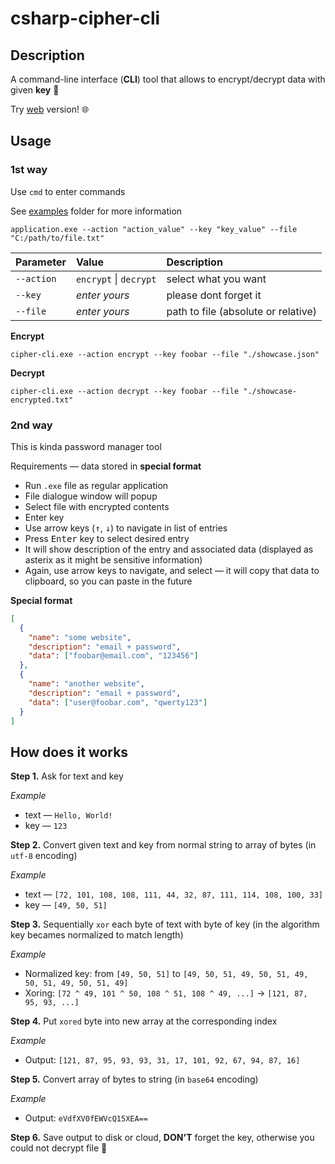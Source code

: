 # csharp-cipher-cli
 
## Description
A command-line interface (**CLI**) tool that allows to encrypt/decrypt data with given **key** 🔐

Try [web](https://kukumberman.github.io/vanilla-cipher/) version! 🌐

## Usage

### 1st way

Use `cmd` to enter commands

See [examples](examples) folder for more information

```
application.exe --action "action_value" --key "key_value" --file "C:/path/to/file.txt"
```

| Parameter | Value | Description |
| :--- | :--- | :--- |
| `--action` | `encrypt` \| `decrypt` | select what  you want |
| `--key` | _enter yours_  | please dont forget it |
| `--file` | _enter yours_  | path to file (absolute or relative) |

**Encrypt**
```
cipher-cli.exe --action encrypt --key foobar --file "./showcase.json"
```

**Decrypt**
```
cipher-cli.exe --action decrypt --key foobar --file "./showcase-encrypted.txt"
```

### 2nd way

This is kinda password manager tool

Requirements — data stored in **special format**

- Run `.exe` file as regular application
- File dialogue window will popup
- Select file with encrypted contents
- Enter key
- Use arrow keys (<kbd>&#8593;</kbd>, <kbd>&#8595;</kbd>) to navigate in list of entries
- Press <kbd>Enter</kbd> key to select desired entry
- It will show description of the entry and associated data (displayed as asterix as it might be sensitive information)
- Again, use arrow keys to navigate, and select — it will copy that data to clipboard, so you can paste in the future

**Special format**

```json
[
  {
    "name": "some website",
    "description": "email + password",
    "data": ["foobar@email.com", "123456"]
  },
  {
    "name": "another website",
    "description": "email + password",
    "data": ["user@foobar.com", "qwerty123"]
  }
]
```

## How does it works
**Step 1.** 
Ask for text and key

_Example_
- text — `Hello, World!`
- key — `123`

**Step 2.**
Convert given text and key from normal string to array of bytes (in `utf-8` encoding)

_Example_
- text — `[72, 101, 108, 108, 111, 44, 32, 87, 111, 114, 108, 100, 33]`
- key — `[49, 50, 51]`

**Step 3.**
Sequentially `xor` each byte of text with byte of key (in the algorithm key becames normalized to match length)

_Example_
- Normalized key: from `[49, 50, 51]` to `[49, 50, 51, 49, 50, 51, 49, 50, 51, 49, 50, 51, 49]`
- Xoring: `[72 ^ 49, 101 ^ 50, 108 ^ 51, 108 ^ 49, ...]` &#8594; `[121, 87, 95, 93, ...]`


**Step 4.**
Put `xored` byte into new array at the corresponding index

_Example_
- Output: `[121, 87, 95, 93, 93, 31, 17, 101, 92, 67, 94, 87, 16]`

**Step 5.**
Convert array of bytes to string (in `base64` encoding)

_Example_
- Output: `eVdfXV0fEWVcQ15XEA==`

**Step 6.**
Save output to disk or cloud, **DON'T** forget the key, otherwise you could not decrypt file 🤬
